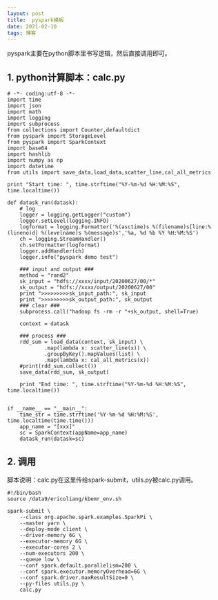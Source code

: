 ```yaml
---
layout: post
title:  pyspark模板
date: 2021-02-10
tags: 博客
---
```


pyspark主要在python脚本里书写逻辑，然后直接调用即可。

## 1. python计算脚本：calc.py

	# -*- coding:utf-8 -*-
	import time
	import json
	import math
	import logging
	import subprocess
	from collections import Counter,defaultdict
	from pyspark import StorageLevel
	from pyspark import SparkContext
	import base64
	import hashlib
	import numpy as np
	import datetime
	from utils import save_data,load_data,scatter_line,cal_all_metrics
	
	print "Start time: ", time.strftime("%Y-%m-%d %H:%M:%S", time.localtime())
	
	def datask_run(datask):
	    # log
	    logger = logging.getLogger("custom")
	    logger.setLevel(logging.INFO)
	    logformat = logging.Formatter('%(asctime)s %(filename)s[line:%(lineno)d] %(levelname)s %(message)s','%a, %d %b %Y %H:%M:%S')
	    ch = logging.StreamHandler()
	    ch.setFormatter(logformat)
	    logger.addHandler(ch)
	    logger.info("pyspark demo test")
	    
	    ### input and output ###
	    method = "rand2"
	    sk_input = "hdfs://xxxx/input/20200627/00/*"
	    sk_output = "hdfs://xxxx/output/20200627/00"
	    print ">>>>>>>>>sk_input_path:", sk_input
	    print ">>>>>>>>>sk_output_path:", sk_output
	    ### clear ###
	    subprocess.call("hadoop fs -rm -r "+sk_output, shell=True)
	
	    context = datask
	    
	    ### process ###
	    rdd_sum = load_data(context, sk_input) \
	            .map(lambda x: scatter_line(x)) \
	            .groupByKey().mapValues(list) \
	            .map(lambda x: cal_all_metrics(x))
	    #print(rdd_sum.collect())
	    save_data(rdd_sum, sk_output)
	
	    print "End time: ", time.strftime("%Y-%m-%d %H:%M:%S", time.localtime())
	
	
	if __name__ == "__main__":
	    time_str = time.strftime('%Y-%m-%d %H:%M:%S', time.localtime(time.time()))
	    app_name = "[xxx]"
	    sc = SparkContext(appName=app_name)
	    datask_run(datask=sc)
	    
	    
## 2. 调用

脚本说明：calc.py在这里传给spark-submit，utils.py被calc.py调用。

	#!/bin/bash
	source /data9/ericoliang/kbemr_env.sh
	
	spark-submit \
	    --class org.apache.spark.examples.SparkPi \
	    --master yarn \
	    --deploy-mode client \
	    --driver-memory 6G \
	    --executor-memory 6G \
	    --executor-cores 2 \ 
	    --num-executors 200 \
	    --queue low \
	    --conf spark.default.parallelism=200 \
	    --conf spark.executor.memoryOverhead=6G \
	    --conf spark.driver.maxResultSize=0 \
	    --py-files utils.py \
	    calc.py